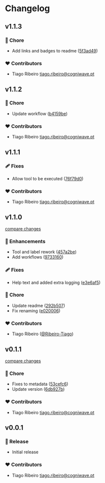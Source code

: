 # Changelog

## v1.1.3


### 🏡 Chore

- Add links and badges to readme ([5f3ad49](https://github.com/cogniwave/gh-sync/commit/5f3ad49))

### ❤️ Contributors

- Tiago Ribeiro <tiago.ribeiro@cogniwave.pt>

## v1.1.2


### 🏡 Chore

- Update workflow ([b4159be](https://github.com/cogniwave/gh-sync/commit/b4159be))

### ❤️ Contributors

- Tiago Ribeiro <tiago.ribeiro@cogniwave.pt>

## v1.1.1


### 🩹 Fixes

- Allow tool to be executed ([76f79d0](https://github.com/cogniwave/gh-sync/commit/76f79d0))

### ❤️ Contributors

- Tiago Ribeiro <tiago.ribeiro@cogniwave.pt>

## v1.1.0

[compare changes](https://github.com/cogniwave/gh-sync/compare/v0.1.1...v1.1.0)

### 🚀 Enhancements

- Tool and label rework ([457a2be](https://github.com/cogniwave/gh-sync/commit/457a2be))
- Add workflows ([9733160](https://github.com/cogniwave/gh-sync/commit/9733160))

### 🩹 Fixes

- Help text and added extra logging ([e3e6af5](https://github.com/cogniwave/gh-sync/commit/e3e6af5))

### 🏡 Chore

- Update readme ([292b507](https://github.com/cogniwave/gh-sync/commit/292b507))
- Fix renaming ([e020006](https://github.com/cogniwave/gh-sync/commit/e020006))

### ❤️ Contributors

- Tiago Ribeiro ([@Ribeiro-Tiago](https://github.com/Ribeiro-Tiago))

## v0.1.1

[compare changes](https://github.com/cogniwave/gh-sync/compare/v0.0.9...v0.1.1)

### 🏡 Chore

- Fixes to metadata ([53cefc6](https://github.com/cogniwave/gh-sync/commit/53cefc6))
- Update version ([6db927b](https://github.com/cogniwave/gh-sync/commit/6db927b))

### ❤️ Contributors

- Tiago Ribeiro <tiago.ribeiro@cogniwave.pt>

## v0.0.1


### 🚀 Release


- Initial release

### ❤️ Contributors

- Tiago Ribeiro <tiago.ribeiro@cogniwave.pt>

